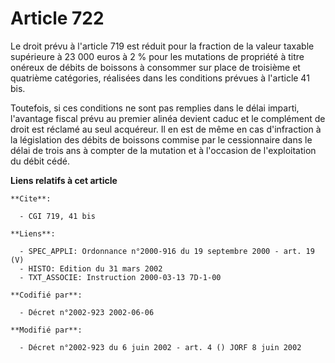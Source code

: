 # Article 722

Le droit prévu à l'article 719 est réduit pour la fraction de la valeur taxable supérieure à 23 000 euros à 2 % pour les
mutations de propriété à titre onéreux de débits de boissons à consommer sur place de troisième et quatrième catégories,
réalisées dans les conditions prévues à l'article 41 bis.

Toutefois, si ces conditions ne sont pas remplies dans le délai imparti, l'avantage fiscal prévu au premier alinéa devient
caduc et le complément de droit est réclamé au seul acquéreur. Il en est de même en cas d'infraction à la législation des
débits de boissons commise par le cessionnaire dans le délai de trois ans à compter de la mutation et à l'occasion de
l'exploitation du débit cédé.

**Liens relatifs à cet article**

	**Cite**:

	  - CGI 719, 41 bis

	**Liens**:

	  - SPEC_APPLI: Ordonnance n°2000-916 du 19 septembre 2000 - art. 19 (V)
	  - HISTO: Edition du 31 mars 2002
	  - TXT_ASSOCIE: Instruction 2000-03-13 7D-1-00

	**Codifié par**:

	  - Décret n°2002-923 2002-06-06

	**Modifié par**:

	  - Décret n°2002-923 du 6 juin 2002 - art. 4 () JORF 8 juin 2002
